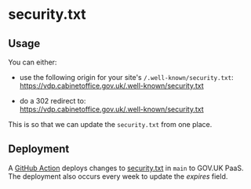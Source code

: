 # security.txt

## Usage

You can either:
- use the following origin for your site's
`/.well-known/security.txt`:  
https://vdp.cabinetoffice.gov.uk/.well-known/security.txt

- do a 302 redirect to:  
https://vdp.cabinetoffice.gov.uk/.well-known/security.txt

This is so that we can update the `security.txt` from one place.

## Deployment
A [GitHub Action](.github/workflows/deploy.yml) deploys changes to [security.txt](security.txt) in `main` to GOV.UK PaaS.  
The deployment also occurs every week to update the _expires_ field.
